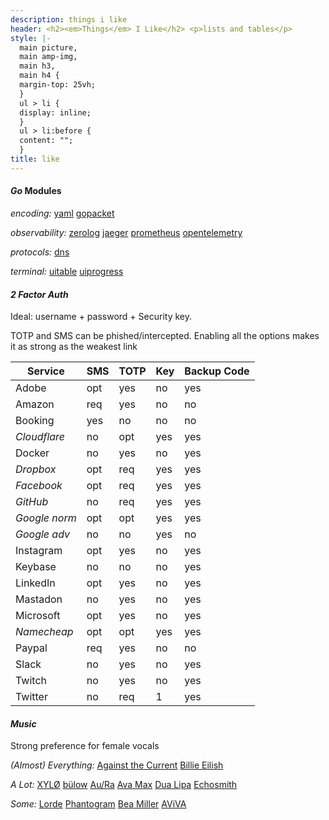 ```yaml
---
description: things i like
header: <h2><em>Things</em> I Like</h2> <p>lists and tables</p>
style: |-
  main picture,
  main amp-img,
  main h3,
  main h4 {
  margin-top: 25vh;
  }
  ul > li {
  display: inline;
  }
  ul > li:before {
  content: "";
  }
title: like
---
```


#### _Go_ Modules

_encoding:_
[yaml](https://pkg.go.dev/sigs.k8s.io/yaml)
[gopacket](https://pkg.go.dev/github.com/google/gopacket)

_observability:_
[zerolog](https://pkg.go.dev/github.com/rs/zerolog)
[jaeger](https://pkg.go.dev/github.com/uber/jaeger-client-go)
[prometheus](https://pkg.go.dev/github.com/prometheus/client_golang/prometheus)
[opentelemetry](https://pkg.go.dev/go.opentelemetry.io/otel)

_protocols:_
[dns](https://pkg.go.dev/github.com/miekg/dns)

_terminal:_
[uitable](https://pkg.go.dev/github.com/gosuri/uitable)
[uiprogress](https://pkg.go.dev/github.com/gosuri/uiprogress)

<!--
- [auth](https://github.com/avelino/awesome-go#authentication-and-oauth)
- [cli](https://github.com/avelino/awesome-go#standard-cli)
- [config](https://github.com/avelino/awesome-go#configuration)
- [data](https://github.com/avelino/awesome-go#database)
- [tui](https://github.com/avelino/awesome-go#advanced-console-uis)
- [uuid](https://github.com/avelino/awesome-go#uuid)
-->

#### _2 Factor Auth_

Ideal: username + password + Security key.

TOTP and SMS can be phished/intercepted.
Enabling all the options makes it as strong as the weakest link

| Service       | SMS | TOTP | Key | Backup Code |
| ------------- | --- | ---- | --- | ----------- |
| Adobe         | opt | yes  | no  | yes         |
| Amazon        | req | yes  | no  | no          |
| Booking       | yes | no   | no  | no          |
| _Cloudflare_  | no  | opt  | yes | yes         |
| Docker        | no  | yes  | no  | yes         |
| _Dropbox_     | opt | req  | yes | yes         |
| _Facebook_    | opt | req  | yes | yes         |
| _GitHub_      | no  | req  | yes | yes         |
| _Google norm_ | opt | opt  | yes | yes         |
| _Google adv_  | no  | no   | yes | no          |
| Instagram     | opt | yes  | no  | yes         |
| Keybase       | no  | no   | no  | yes         |
| LinkedIn      | opt | yes  | no  | yes         |
| Mastadon      | no  | yes  | no  | yes         |
| Microsoft     | opt | yes  | no  | yes         |
| _Namecheap_   | opt | opt  | yes | yes         |
| Paypal        | req | yes  | no  | no          |
| Slack         | no  | yes  | no  | yes         |
| Twitch        | no  | yes  | no  | yes         |
| Twitter       | no  | req  | 1   | yes         |

#### _Music_

Strong preference for female vocals

_(Almost) Everything:_
[Against the Current](https://www.youtube.com/user/againstthecurrentNY)
[Billie Eilish](https://www.youtube.com/channel/UCiGm_E4ZwYSHV3bcW1pnSeQ)

_A Lot:_
[XYLØ](https://www.youtube.com/channel/UCjGluI_WgtTXBTQDDtNcCVw)
[bülow](https://www.youtube.com/channel/UC-hp6SaSjmy2_30BxNNQ4gQ)
[Au/Ra](https://www.youtube.com/user/JamieLouStenzel)
[Ava Max](https://www.youtube.com/channel/UCOwgc8DswjoBMuuUU2ScPvQ)
[Dua Lipa](https://www.youtube.com/user/DuaLipa1)
[Echosmith](https://www.youtube.com/user/RSGBANDTV)

_Some:_
[Lorde](https://www.youtube.com/user/LordeMusic)
[Phantogram](https://www.youtube.com/user/PhantogramMusic)
[Bea Miller](https://www.youtube.com/user/beabuzz1727)
[AViVA](https://www.youtube.com/channel/UCQElSu32ovAEvbhyo2o_8aQ)
